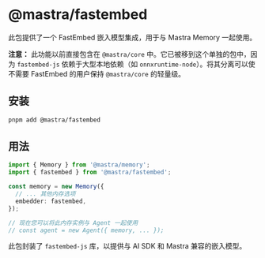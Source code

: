 # @mastra/fastembed

此包提供了一个 FastEmbed 嵌入模型集成，用于与 Mastra Memory 一起使用。

**注意：** 此功能以前直接包含在 `@mastra/core` 中。它已被移到这个单独的包中，因为 `fastembed-js` 依赖于大型本地依赖（如 `onnxruntime-node`）。将其分离可以使不需要 FastEmbed 的用户保持 `@mastra/core` 的轻量级。

## 安装

```bash
pnpm add @mastra/fastembed
```

## 用法

```typescript
import { Memory } from '@mastra/memory';
import { fastembed } from '@mastra/fastembed';

const memory = new Memory({
  // ... 其他内存选项
  embedder: fastembed,
});

// 现在您可以将此内存实例与 Agent 一起使用
// const agent = new Agent({ memory, ... });
```

此包封装了 `fastembed-js` 库，以提供与 AI SDK 和 Mastra 兼容的嵌入模型。